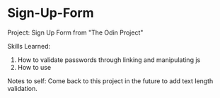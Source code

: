 # Sign-Up-Form
Project: Sign Up Form from "The Odin Project"

Skills Learned:
1. How to validate passwords through linking and manipulating js
2. How to use <form>

Notes to self:
Come back to this project in the future to add text length validation.
